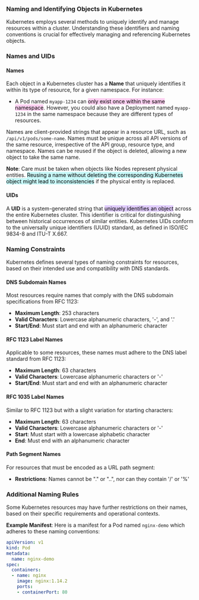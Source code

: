 ### Naming and Identifying Objects in Kubernetes

Kubernetes employs several methods to uniquely identify and manage resources within a cluster. Understanding these identifiers and naming conventions is crucial for effectively managing and referencing Kubernetes objects.

### Names and UIDs

#### Names
Each object in a Kubernetes cluster has a **Name** that uniquely identifies it within its type of resource, for a given namespace. For instance:

- A Pod named `myapp-1234` can <mark style="background: #FFB8EBA6;">only exist once within the same namespace</mark>. However, you could also have a Deployment named `myapp-1234` in the same namespace because they are different types of resources.

Names are client-provided strings that appear in a resource URL, such as `/api/v1/pods/some-name`. Names must be unique across all API versions of the same resource, irrespective of the API group, resource type, and namespace. Names can be reused if the object is deleted, allowing a new object to take the same name.

**Note**: Care must be taken when objects like Nodes represent physical entities. <mark style="background: #ABF7F7A6;">Reusing a name without deleting the corresponding Kubernetes object might lead to inconsistencies</mark> if the physical entity is replaced.

#### UIDs
A **UID** is a system-generated string that <mark style="background: #D2B3FFA6;">uniquely identifies an object</mark> across the entire Kubernetes cluster. This identifier is critical for distinguishing between historical occurrences of similar entities. Kubernetes UIDs conform to the universally unique identifiers (UUID) standard, as defined in ISO/IEC 9834-8 and ITU-T X.667.

### Naming Constraints

Kubernetes defines several types of naming constraints for resources, based on their intended use and compatibility with DNS standards.

#### DNS Subdomain Names
Most resources require names that comply with the DNS subdomain specifications from RFC 1123:

- **Maximum Length**: 253 characters
- **Valid Characters**: Lowercase alphanumeric characters, '-', and '.'
- **Start/End**: Must start and end with an alphanumeric character

#### RFC 1123 Label Names
Applicable to some resources, these names must adhere to the DNS label standard from RFC 1123:

- **Maximum Length**: 63 characters
- **Valid Characters**: Lowercase alphanumeric characters or '-'
- **Start/End**: Must start and end with an alphanumeric character

#### RFC 1035 Label Names
Similar to RFC 1123 but with a slight variation for starting characters:

- **Maximum Length**: 63 characters
- **Valid Characters**: Lowercase alphanumeric characters or '-'
- **Start**: Must start with a lowercase alphabetic character
- **End**: Must end with an alphanumeric character

#### Path Segment Names
For resources that must be encoded as a URL path segment:

- **Restrictions**: Names cannot be "." or "..", nor can they contain '/' or '%'

### Additional Naming Rules

Some Kubernetes resources may have further restrictions on their names, based on their specific requirements and operational contexts.

**Example Manifest**: Here is a manifest for a Pod named `nginx-demo` which adheres to these naming conventions:

```yaml
apiVersion: v1
kind: Pod
metadata:
  name: nginx-demo
spec:
  containers:
  - name: nginx
    image: nginx:1.14.2
    ports:
    - containerPort: 80
```

